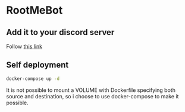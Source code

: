 # RootMeBot

## Add it to your discord server

Follow [this link](https://discordapp.com/api/oauth2/authorize?client_id=523372231561314304&permissions=8&scope=bot)

## Self deployment

```bash
docker-compose up -d
```

It is not possible to mount a VOLUME with Dockerfile specifying both source and destination, so i choose to use docker-compose to make it possible.

